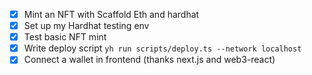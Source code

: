 - [x] Mint an NFT with Scaffold Eth and hardhat
- [x] Set up my Hardhat testing env 
- [x] Test basic NFT mint
- [x] Write deploy script `yh run scripts/deploy.ts --network localhost`
- [x] Connect a wallet in frontend (thanks next.js and web3-react)
